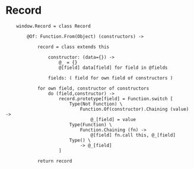 # Record

		
		window.Record = class Record
		
			@Of: Function.From(Object) (constructors) -> 
			
				record = class extends this
				
					constructor: (data={}) ->
						@_ = {}
						@[field] data[field] for field in @fields
						
					fields: ( field for own field of constructors )
				
				for own field, constructor of constructors
					do (field,constructor) ->
						record.prototype[field] = Function.switch [
							Type(Not Function) \
								Function.Of(constructor).Chaining (value) ->
									@_[field] = value
							Type(Function) \
								Function.Chaining (fn) ->
									@[field] fn.call this, @_[field]
							Type() \
								-> @_[field]
						]
				
				return record
					
